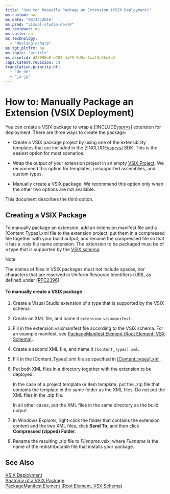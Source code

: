```yaml
---
title: "How to: Manually Package an Extension (VSIX Deployment)"
ms.custom: na
ms.date: "09/22/2016"
ms.prod: "visual-studio-dev14"
ms.reviewer: na
ms.suite: na
ms.technology: 
  - "devlang-csharp"
ms.tgt_pltfrm: na
ms.topic: "article"
ms.assetid: d25990e0-e782-4a79-9d9a-1caf3c56c6a2
caps.latest.revision: 14
translation.priority.ht: 
  - "de-de"
  - "ja-jp"
---
```

# How to: Manually Package an Extension (VSIX Deployment)
You can create a VSIX package to wrap a [!INCLUDE[vsprvs](../vs140/includes/vsprvs_md.md)] extension for deployment. There are three ways to create the package:  
  
-   Create a VSIX package project by using one of the extensibility templates that are included in the [!INCLUDE[vsprvs](../vs140/includes/vsprvs_md.md)] SDK. This is the easiest option for most scenarios.  
  
-   Wrap the output of your extension project in an empty [VSIX Project](../vs140/vsix-project-template.md). We recommend this option for templates, unsupported assemblies, and custom types.  
  
-   Manually create a VSIX package. We recommend this option only when the other two options are not available.  
  
 This document describes the third option.  
  
## Creating a VSIX Package  
 To manually package an extension, add an extension.manifest file and a [Content_Types].xml file to the extension project, put them in a compressed file together with your build output, and rename the compressed file so that it has a .vsix file name extension. The extension to be packaged must be of a type that is supported by the [VSIX schema](assetId:///76e410ec-b1fb-4652-ac98-4a4c52e09a2b).  
  
> [!NOTE]
>  The names of files in VSIX packages must not include spaces, nor characters that are reserved in Uniform Resource Identifiers (URI), as defined under [\[RFC2396\]](http://go.microsoft.com/fwlink/?LinkId=90339).  
  
#### To manually create a VSIX package  
  
1.  Create a Visual Studio extension of a type that is supported by the VSIX schema.  
  
2.  Create an XML file, and name it `extension.vsixmanifest`.  
  
3.  Fill in the extension.vsixmanifest file according to the VSIX schema. For an example manifest, see [PackageManifest Element (Root Element, VSX Schema)](assetId:///f8ae42ba-775a-4d2b-976a-f556e147f187).  
  
4.  Create a second XML file, and name it `[Content_Types].xml`.  
  
5.  Fill in the [Content_Types].xml file as specified in [&#91;Content_types&#93;.xml](../vs140/the-structure-of-the-content_types].xml-file.md).  
  
6.  Put both XML files in a directory together with the extension to be deployed.  
  
     In the case of a project template or item template, put the .zip file that contains the template in the same folder as the XML files. Do not put the XML files in the .zip file.  
  
     In all other cases, put the XML files in the same directory as the build output.  
  
7.  In Windows Explorer, right-click the folder that contains the extension content and the two XML files, click **Send To**, and then click **Compressed (zipped) Folder**.  
  
8.  Rename the resulting .zip file to *Filename*.vsix, where *Filename* is the name of the redistributable file that installs your package.  
  
## See Also  
 [VSIX Deployment](../vs140/shipping-visual-studio-extensions.md)   
 [Anatomy of a VSIX Package](../vs140/anatomy-of-a-vsix-package.md)   
 [PackageManifest Element (Root Element, VSX Schema)](assetId:///f8ae42ba-775a-4d2b-976a-f556e147f187)